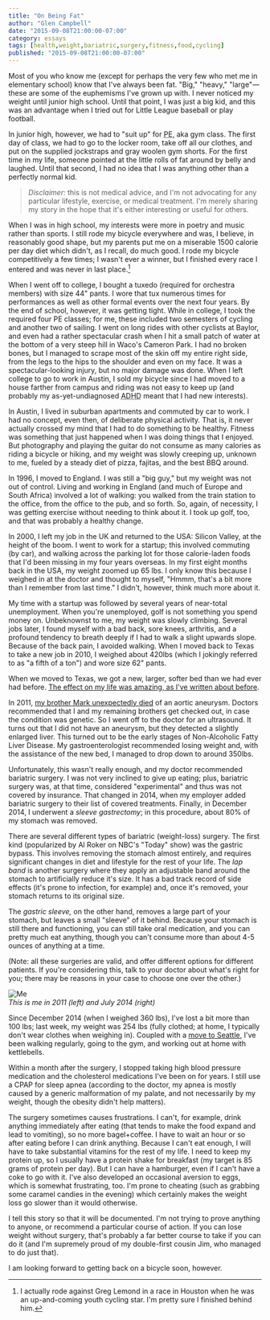 ```yaml
---
title: "On Being Fat"
author: "Glen Campbell"
date: "2015-09-08T21:00:00-07:00"
category: essays
tags: [health,weight,bariatric,surgery,fitness,food,cycling]
published: "2015-09-08T21:00:00-07:00"
---
```

Most of you who know me (except for perhaps the very few who met me
in elementary school) know that I've always been fat. "Big," "heavy,"
"large"&mdash;these are some of the euphemisms I've grown up with.
I never noticed my weight until junior high school.
Until that point, I was just a big kid, and this was an advantage
when I tried out for Little League baseball or play football. 

In junior high, however, we had to "suit up" for <abbr title="Physical
Education">PE</abbr>, aka gym class.  The first day of class, we
had to go to the locker room, take off all our clothes, and put on
the supplied jockstraps and gray woolen gym shorts. For the first
time in my life, someone pointed at the little rolls of fat around
by belly and laughed. Until that second, I had no idea that I was
anything other than a perfectly normal kid.

> *Disclaimer:* this is not medical advice, and I'm not advocating for
> any particular lifestyle, exercise, or medical treatment. 
> I'm merely sharing my story in the hope that it's either
> interesting or useful for others. 

When I was in high school, my interests were more in poetry and
music rather than sports. I still rode my bicycle everywhere and
was, I believe, in reasonably good shape, but my parents put me on
a miserable 1500 calorie per day diet which didn't, as I recall,
do much good.  I rode my bicycle competitively a few times; I wasn't
ever a winner, but I finished every race I entered and was never
in last place.[^1]

When I went off to college, I bought a tuxedo (required for orchestra
members) with size 44" pants. I wore that tux numerous times for
performances as well as other formal events over the next four
years. By the end of school, however, it was getting tight. While
in college, I took the required four PE classes; for me, these
included two semesters of cycling and another two of sailing.  I
went on long rides with other cyclists at Baylor, and even had a
rather spectacular crash when I hit a small patch of water at the
bottom of a very steep hill in Waco's Cameron Park. I had no broken
bones, but I managed to scrape most of the skin off my entire right
side, from the legs to the hips to the shoulder and even on my face.
It was a spectacular-looking injury, but no major damage was done.
When I left college to go to work in Austin, I sold my bicycle since
I had moved to a house farther from campus and riding was not easy
to keep up (and probably my as-yet-undiagnosed <abbr title="Attention
Deficit Hyperactivity Disorder">ADHD</abbr> meant that I had new
interests).

In Austin, I lived in suburban apartments and commuted by car to
work.  I had no concept, even then, of deliberate physical activity.
That is, it never actually crossed my mind that I had to do something
to be healthy. Fitness was something that just happened when I was
doing things that I enjoyed. But photography and playing the guitar
do not consume as many calories as riding a bicycle or hiking, and
my weight was slowly creeping up, unknown to me, fueled by a steady
diet of pizza, fajitas, and the best BBQ around.

In 1996, I moved to England. I was still a "big guy," but my weight
was not out of control.  Living and working in England (and much
of Europe and South Africa) involved a lot of walking: you walked
from the train station to the office, from the office to the pub,
and so forth. So, again, of necessity, I was getting exercise without
needing to think about it.  I took up golf, too, and that was
probably a healthy change.

In 2000, I left my job in the UK and returned to the USA: Silicon
Valley, at the height of the boom. I went to work for a startup;
this involved commuting (by car), and walking across the parking
lot for those calorie-laden foods that I'd been missing in my four
years overseas.  In my first eight months back in the USA, my weight
zoomed up 65 lbs.  I only know this because I weighed in at the
doctor and thought to myself, "Hmmm, that's a bit more than I
remember from last time." I didn't, however, think much more about
it.

My time with a startup was followed by several years of near-total
unemployment. When you're unemployed, golf is not something you
spend money on. Unbeknownst to me, my weight was slowly climbing.
Several jobs later, I found myself with a bad back, sore knees,
arthritis, and a profound tendency to breath deeply if I had to
walk a slight upwards slope. Because of the back pain, I avoided
walking.  When I moved back to Texas to take a new job in 2010, I
weighed about 420lbs (which I jokingly referred to as "a fifth of
a ton") and wore size 62" pants.

When we moved to Texas, we got a new, larger, softer bed than we
had ever had before.  [The effect on my life was amazing, as I've
written about before](/essay/2011/04/a-good-nights-sleep.html).

In 2011, [my brother Mark unexpectedly
died](/essay/2011/03/goodbye-bro.html) of an aortic aneurysm. Doctors
recommended that I and my remaining brothers get checked out, in
case the condition was genetic. So I went off to the doctor for an
ultrasound.  It turns out that I did not have an aneurysm, but they
detected a slightly enlarged liver. This turned out to be the early
stages of Non-Alcoholic Fatty Liver Disease.  My gastroenterologist
recommended losing weight and, with the assistance of the new bed,
I managed to drop down to around 350lbs.

Unfortunately, this wasn't really enough, and my doctor recommended
bariatric surgery. I was not very inclined to give up eating; plus,
bariatric surgery was, at that time, considered "experimental" and
thus was not covered by insurance.  That changed in 2014, when my
employer added bariatric surgery to their list of covered treatments.
Finally, in December 2014, I underwent a *sleeve gastrectomy*; in
this procedure, about 80% of my stomach was removed.

There are several different types of bariatric (weight-loss) surgery.
The first kind (popularized by Al Roker on NBC's "Today" show) was
the gastric bypass. This involves removing the stomach almost
entirely, and requires significant changes in diet and lifestyle
for the rest of your life. The *lap band* is another surgery where
they apply an adjustable band around the stomach to artificially
reduce it's size. It has a bad track record of side effects (it's
prone to infection, for example) and, once it's removed, your stomach
returns to its original size.

The *gastric sleeve,* on the other hand, removes a large part of
your stomach, but leaves a small "sleeve" of it behind. Because
your stomach is still there and functioning, you can still take
oral medication, and you can pretty much eat anything, though you
can't consume more than about 4-5 ounces of anything at a time.

(Note: all these surgeries are valid, and offer different options
for different patients. If you're considering this, talk to your
doctor about what's right for you; there may be reasons in your
case to choose one over the other.)

![Me](//cdn.broadpool.com/BeforeAfter.jpg "This are me")  
*This is me in 2011 (left) and July 2014 (right)*

Since December 2014 (when I weighed 360 lbs), I've lost a bit more
than 100 lbs; last week, my weight was 254 lbs (fully clothed; at
home, I typically don't wear clothes when weighing in). Coupled
with a [move to Seattle](/essay/2015/06/amazon.html), I've been
walking regularly, going to the gym, and working out at home with
kettlebells.

Within a month after the surgery, I stopped taking high blood
pressure medication and the cholesterol medications I've been on
for years.  I still use a CPAP for sleep apnea (according to the
doctor, my apnea is mostly caused by a generic malformation of my
palate, and not necessarily by my weight, though the obesity didn't
help matters).

The surgery sometimes causes frustrations. I can't, for example,
drink anything immediately after eating (that tends to make the
food expand and lead to vomiting), so no more bagel+coffee. I have
to wait an hour or so after eating before I can drink anything.
Because I can't eat enough, I will have to take substantial vitamins
for the rest of my life. I need to keep my protein up, so I usually
have a protein shake for breakfast (my target is 85 grams of protein
per day).  But I can have a hamburger, even if I can't have a coke
to go with it.  I've also developed an occasional aversion to eggs,
which is somewhat frustrating, too. I'm prone to cheating (such as
grabbing some caramel candies in the evening) which certainly makes
the weight loss go slower than it would otherwise.

I tell this story so that it will be documented. I'm not trying to
prove anything to anyone, or recommend a particular course of action.
If you can lose weight without surgery, that's probably a far better
course to take if you can do it (and I'm supremely proud of my
double-first cousin Jim, who managed to do just that).

I am looking forward to getting back on a bicycle soon, however. 


[^1]: I actually rode against Greg Lemond in a race in Houston when he
      was an up-and-coming youth cycling star. I'm pretty sure I finished 
      behind him.

